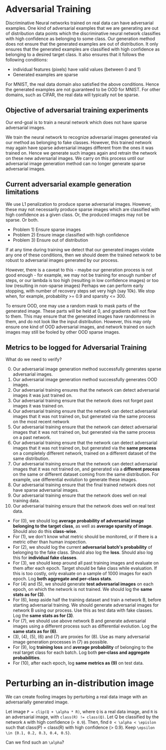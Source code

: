 # Adversarial Training

Discriminative Neural networks trained on real data can have adversarial examples.
One kind of adversarial examples that we are generating are out of distribution data points which the discriminative neural network classifies with high confidence as belonging to some class.
Our generation method does not ensure that the generated examples are out of distribution.
It only ensures that the generated examples are classified with high confidence as belonging to a desired target class.
It also ensures that it follows the following conditions:
* individual features (pixels) have valid values (between 0 and 1)
* Generated examples are sparse

For MNIST, the real data domain also satisfied the above conditions.
Hence the generated examples are not guaranteed to be OOD for MNIST.
For other domains, such as CIFAR, the real data will typically not be sparse.

## Objective of adversarial training experiments

Our end-goal is to train a neural network which does not have sparse adversarial images.

We train the neural network to recognize adversarial images generated via our method as belonging to fake classes.
However, this trained network may again have sparse adversarial images different from the ones it was trained on.
Hence we generate such images again and retrain the network on these new adversarial images.
We carry on this process until our adversarial image generation method can no longer generate sparse adversarial images. 

## Current adversarial example generation limitations
We use L1 penalization to produce sparse adversarial images.
However, these may not necessarily produce sparse images which are classified with high confidence as a given class.
Or, the produced images may not be sparse. Or both.

- Problem 1) Ensure sparse images
- Problem 2) Ensure image classified with high confidence
- Problem 3) Ensure out of distribution

If at any time during training we detect that our generated images violate any one of these conditions, then we should deem the trained network to be robust to adversarial images generated by our process.

However, there is a caveat to this - maybe our generation process is not good enough - for example, we may not be training for enough number of steps, or our lambda is too high (resulting in low confidence images) or too low (resulting in non-sparse images)
Perhaps we can perform early stopping, with number of recovery steps set very high (say 10k).
We stop when, for example, probability >= 0.9 and sparsity <= 300.

To ensure OOD, one may use a random mask to mask parts of the generated image.
These parts will be held at 0, and gradients will not flow to them.
This may ensure that the generated images have randomness in them, and do not look like the input distribution.
However, this may only ensure one kind of OOD adversarial images, and network trained on such images may still be fooled by other OOD sparse images.

## Metrics to be logged for Adversarial Training

What do we need to verify?

0. Our adversarial image generation method successfully generates sparse adversarial images.
1. Our adversarial image generation method successfully generates OOD images.
2. Our adversarial training ensures that the network can detect adversarial images it was just trained on.
3. Our adversarial training ensure that the network does not forget past images it was trained on.
4. Our adversarial training ensure that the network can detect adversarial images that it was not trained on, but generated via the same process on the most recent network
5. Our adversarial training ensure that the network can detect adversarial images that it was not trained on, but generated via the same process on a past network.
6. Our adversarial training ensure that the network can detect adversarial images that it was not trained on, but generated via the **same process** on a completely different network, trained on a different dataset of the same distribution.
7. Our adversarial training ensure that the network can detect adversarial images that it was not trained on, and generated via a **different process** on the same or different dataset coming from the same distribution. For example, use differential evolution to generate these images.
8. Our adversarial training ensure that the final trained network does not have sparse adversarial images.
9. Our adversarial training ensure that the network does well on real training data.
10. Our adversarial training ensure that the network does well on real test data.

* For (0), we should log **average probability of adversarial image belonging to the target class**, as well as **average sparsity of image**. Should also do this **class-wise**.
* For (1), we don't know what metric should be monitored, or if there is a metric other than human inspection.
* For (2), we should log the current **adversarial batch's probability** of belonging to the fake class. Should also log the **loss**. Should also log this for **individual fake classes**.
* For (3), we should keep around all past training images and evaluate on them after each epoch.
  Target should be fake class while evaluation.
  If this is too costly, only evaluate on a sample of 1000 images for each epoch. 
  Log **both aggregate and per-class stats**.
* For (4) and (5), we should generate **test adversarial images** on each epoch, on which the network is not trained.
  We should log the **same stats as for (3)**.
* For (6), keep aside half the training dataset and train a network B, before starting adversarial training.
  We should generate adversarial images for network B using our process.
  Use this as test data with fake classes.
  Log the **same stats as for (3)**.
* For (7), we should use above network B and generate adversarial images using a different process such as differential evolution. Log the **same stats as for (6)**.
* (3), (4), (5), (6) and (7) are proxies for (8).
  Use as many adversarial image generation processes in (7) as possible.
* For (9), log **training loss** and **average probability** of belonging to the real target class for each batch.
  Log both **per-class and aggregate probabilities**.
* For (10), after each epoch, log **same metrics as (9)** on test data.

# Perturbing an in-distribution image

We can create fooling images by perturbing a real data image with an adversarially generated image.

Let image `P = clip(Q + \alpha * R)`, where `Q` is a real data image, and `R` is an adversarial image, with `class(R) != class(Q)`.
Let Q be classified by the network `A` with high confidence (`> 0.9`).
Then, find `0 < \alpha < \epislon` such that class(P) = class(R) with high confidence (> 0.9). Keep `\epsilon \in {0.1, 0.2, 0.3, 0.4, 0.5}`.

Can we find such an `\alpha`?
